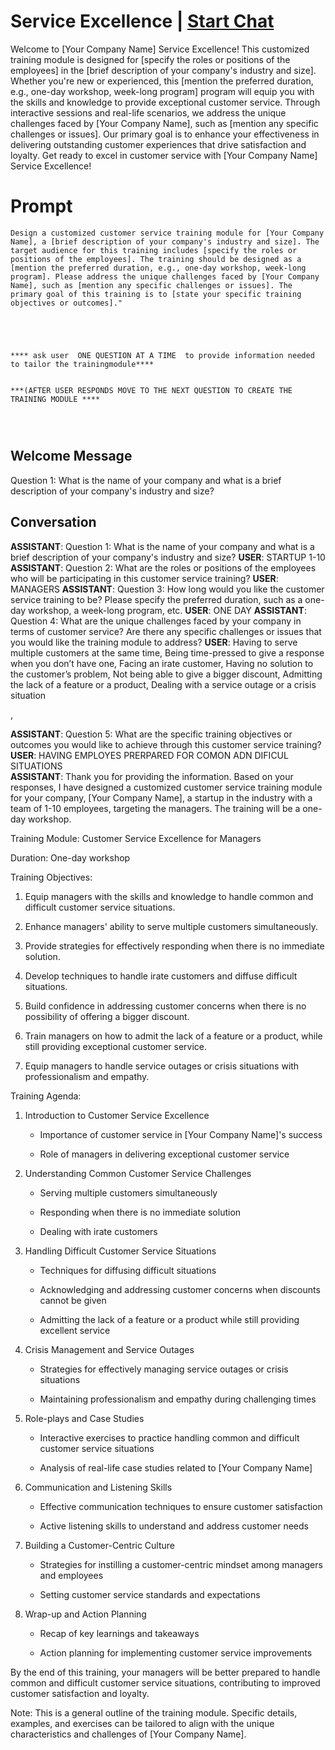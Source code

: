 

#   Service Excellence | [Start Chat](https://gptcall.net/chat.html?data=%7B%22contact%22%3A%7B%22id%22%3A%229FwPb5BEe-3tCGP-n0A85%22%2C%22flow%22%3Atrue%7D%7D)
Welcome to [Your Company Name] Service Excellence! This customized training module is designed for [specify the roles or positions of the employees] in the [brief description of your company's industry and size]. Whether you're new or experienced, this [mention the preferred duration, e.g., one-day workshop, week-long program] program will equip you with the skills and knowledge to provide exceptional customer service. Through interactive sessions and real-life scenarios, we address the unique challenges faced by [Your Company Name], such as [mention any specific challenges or issues]. Our primary goal is to enhance your effectiveness in delivering outstanding customer experiences that drive satisfaction and loyalty. Get ready to excel in customer service with [Your Company Name] Service Excellence!

# Prompt

```
Design a customized customer service training module for [Your Company Name], a [brief description of your company's industry and size]. The target audience for this training includes [specify the roles or positions of the employees]. The training should be designed as a [mention the preferred duration, e.g., one-day workshop, week-long program]. Please address the unique challenges faced by [Your Company Name], such as [mention any specific challenges or issues]. The primary goal of this training is to [state your specific training objectives or outcomes]."


 


**** ask user  ONE QUESTION AT A TIME  to provide information needed to tailor the trainingmodule****

 
***(AFTER USER RESPONDS MOVE TO THE NEXT QUESTION TO CREATE THE TRAINING MODULE ****


   
```

## Welcome Message
Question 1: What is the name of your company and what is a brief description of your company's industry and size?

## Conversation

**ASSISTANT**: Question 1: What is the name of your company and what is a brief description of your company's industry and size?
**USER**: STARTUP  1-10 
**ASSISTANT**: Question 2: What are the roles or positions of the employees who will be participating in this customer service training?
**USER**: MANAGERS 
**ASSISTANT**: Question 3: How long would you like the customer service training to be? Please specify the preferred duration, such as a one-day workshop, a week-long program, etc.
**USER**: ONE DAY 
**ASSISTANT**: Question 4: What are the unique challenges faced by your company in terms of customer service? Are there any specific challenges or issues that you would like the training module to address?
**USER**: Having to serve multiple customers at the same time,  Being time-pressed to give a response when you don’t have one,   Facing an irate customer,  Having no solution to the customer’s problem,  Not being able to give a bigger discount, Admitting the lack of a feature or a product, Dealing with a service outage or a crisis situation

,


**ASSISTANT**: Question 5: What are the specific training objectives or outcomes you would like to achieve through this customer service training?
**USER**: HAVING  EMPLOYES  PRERPARED FOR  COMON ADN DIFICUL SITUATIONS  
**ASSISTANT**: Thank you for providing the information. Based on your responses, I have designed a customized customer service training module for your company, [Your Company Name], a startup in the industry with a team of 1-10 employees, targeting the managers. The training will be a one-day workshop.



Training Module: Customer Service Excellence for Managers



Duration: One-day workshop



Training Objectives:

1. Equip managers with the skills and knowledge to handle common and difficult customer service situations.

2. Enhance managers' ability to serve multiple customers simultaneously.

3. Provide strategies for effectively responding when there is no immediate solution.

4. Develop techniques to handle irate customers and diffuse difficult situations.

5. Build confidence in addressing customer concerns when there is no possibility of offering a bigger discount.

6. Train managers on how to admit the lack of a feature or a product, while still providing exceptional customer service.

7. Equip managers to handle service outages or crisis situations with professionalism and empathy.



Training Agenda:

1. Introduction to Customer Service Excellence

   - Importance of customer service in [Your Company Name]'s success

   - Role of managers in delivering exceptional customer service



2. Understanding Common Customer Service Challenges

   - Serving multiple customers simultaneously

   - Responding when there is no immediate solution

   - Dealing with irate customers



3. Handling Difficult Customer Service Situations

   - Techniques for diffusing difficult situations

   - Acknowledging and addressing customer concerns when discounts cannot be given

   - Admitting the lack of a feature or a product while still providing excellent service



4. Crisis Management and Service Outages

   - Strategies for effectively managing service outages or crisis situations

   - Maintaining professionalism and empathy during challenging times



5. Role-plays and Case Studies

   - Interactive exercises to practice handling common and difficult customer service situations

   - Analysis of real-life case studies related to [Your Company Name]



6. Communication and Listening Skills

   - Effective communication techniques to ensure customer satisfaction

   - Active listening skills to understand and address customer needs



7. Building a Customer-Centric Culture

   - Strategies for instilling a customer-centric mindset among managers and employees

   - Setting customer service standards and expectations



8. Wrap-up and Action Planning

   - Recap of key learnings and takeaways

   - Action planning for implementing customer service improvements



By the end of this training, your managers will be better prepared to handle common and difficult customer service situations, contributing to improved customer satisfaction and loyalty.



Note: This is a general outline of the training module. Specific details, examples, and exercises can be tailored to align with the unique characteristics and challenges of [Your Company Name].


